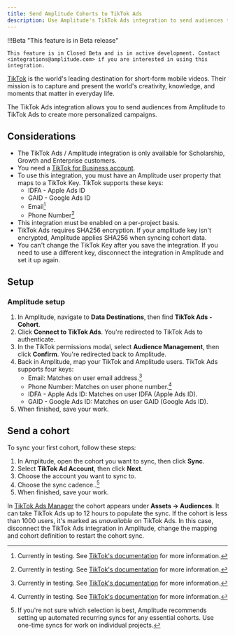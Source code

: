 ```yaml
---
title: Send Amplitude Cohorts to TikTok Ads
description: Use Amplitude's TikTok Ads integration to send audiences to TikTok Ads to create more peronalized campaigns.
---
```


!!!Beta "This feature is in Beta release"

    This feature is in Closed Beta and is in active development. Contact <integrations@amplitude.com> if you are interested in using this integration.

[TikTok](https://www.tiktok.com/) is the world's leading destination for short-form mobile videos. Their mission is to capture and present the world's creativity, knowledge, and moments that matter in everyday life.

The TikTok Ads integration allows you to send audiences from Amplitude to TikTok Ads to create more personalized campaigns. 

## Considerations

- The TikTok Ads / Amplitude integration is only available for Scholarship, Growth and Enterprise customers.
- You need a [TikTok for Business account](https://getstarted.tiktok.com/). 
- To use this integration, you must have an Amplitude user property that maps to a TikTok Key. TikTok supports these keys:
    - IDFA - Apple Ads ID
    - GAID - Google Ads ID
    - Email[^1]
    - Phone Number[^1]
- This integration must be enabled on a per-project basis.
- TikTok Ads requires SHA256 encryption. If your amplitude key isn't encrypted, Amplitude applies SHA256 when syncing cohort data. 
- You can't change the TikTok Key after you save the integration. If you need to use a different key, disconnect the integration in Amplitude and set it up again.

[^1]: Currently in testing. See [TikTok's documentation](https://ads.tiktok.com/marketing_api/docs?id=1701890985340929) for more information.

## Setup

### Amplitude setup

1. In Amplitude, navigate to **Data Destinations**, then find **TikTok Ads - Cohort**.
2. Click **Connect to TikTok Ads**. You're redirected to TikTok Ads to authenticate.
3. In the TikTok permissions modal, select **Audience Management**, then click **Confirm**. You're redirected back to Amplitude.
4. Back in Amplitude, map your TikTok and Amplitude users. TikTok Ads supports four keys:
   - Email: Matches on user email address.[^1]
   - Phone Number: Matches on user phone number.[^1]
   - IDFA - Apple Ads ID: Matches on user IDFA (Apple Ads ID).
   - GAID - Google Ads ID: Matches on user GAID (Google Ads ID).
5. When finished, save your work.

## Send a cohort

To sync your first cohort, follow these steps:

1. In Amplitude, open the cohort you want to sync, then click **Sync**.
2. Select **TikTok Ad Account**, then click **Next**.
3. Choose the account you want to sync to.
4. Choose the sync cadence..[^2]
5. When finished, save your work.
[^2]: If you're not sure which selection is best, Amplitude recommends setting up automated recurring syncs for any essential cohorts. Use one-time syncs for work on individual projects.

In [TikTok Ads Manager](https://ads.tiktok.com/i18n/dashboard) the cohort appears under **Assets → Audiences**. It can take TikTok Ads up to 12 hours to populate the sync. If the cohort is less than 1000 users, it's marked as *unavailable* on TikTok Ads. In this case, disconnect the TikTok Ads integration in Amplitude, change the mapping and cohort definition to restart the cohort sync.
